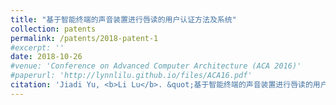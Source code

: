 ```yaml
---
title: "基于智能终端的声音装置进行唇读的用户认证方法及系统"
collection: patents
permalink: /patents/2018-patent-1
#excerpt: ''
date: 2018-10-26
#venue: 'Conference on Advanced Computer Architecture (ACA 2016)'
#paperurl: 'http://lynnlilu.github.io/files/ACA16.pdf'
citation: 'Jiadi Yu, <b>Li Lu</b>. &quot;基于智能终端的声音装置进行唇读的用户认证方法及系统.&quot; <i>ZL201710952236.9</i>. 2018. P.R.China.'
---
```

